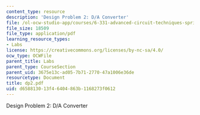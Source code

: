 ```yaml
---
content_type: resource
description: 'Design Problem 2: D/A Converter'
file: /ol-ocw-studio-app/courses/6-331-advanced-circuit-techniques-spring-2002/d658813013f46404863b1168273f0612_dp2.pdf
file_size: 18509
file_type: application/pdf
learning_resource_types:
- Labs
license: https://creativecommons.org/licenses/by-nc-sa/4.0/
ocw_type: OCWFile
parent_title: Labs
parent_type: CourseSection
parent_uid: 3675e13c-ad05-7b71-2770-47a1006e36de
resourcetype: Document
title: dp2.pdf
uid: d6588130-13f4-6404-863b-1168273f0612
---
```

Design Problem 2: D/A Converter